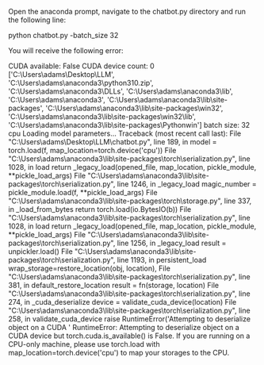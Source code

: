 Open the anaconda prompt, navigate to the chatbot.py directory and run the following line:

python chatbot.py -batch_size 32

You will receive the following error:

CUDA available: False
CUDA device count: 0
['C:\\Users\\adams\\Desktop\\LLM', 'C:\\Users\\adams\\anaconda3\\python310.zip', 'C:\\Users\\adams\\anaconda3\\DLLs', 'C:\\Users\\adams\\anaconda3\\lib', 'C:\\Users\\adams\\anaconda3', 'C:\\Users\\adams\\anaconda3\\lib\\site-packages', 'C:\\Users\\adams\\anaconda3\\lib\\site-packages\\win32', 'C:\\Users\\adams\\anaconda3\\lib\\site-packages\\win32\\lib', 'C:\\Users\\adams\\anaconda3\\lib\\site-packages\\Pythonwin']
batch size: 32
cpu
Loading model parameters...
Traceback (most recent call last):
  File "C:\Users\adams\Desktop\LLM\chatbot.py", line 189, in <module>
    model = torch.load(f, map_location=torch.device('cpu'))
  File "C:\Users\adams\anaconda3\lib\site-packages\torch\serialization.py", line 1028, in load
    return _legacy_load(opened_file, map_location, pickle_module, **pickle_load_args)
  File "C:\Users\adams\anaconda3\lib\site-packages\torch\serialization.py", line 1246, in _legacy_load
    magic_number = pickle_module.load(f, **pickle_load_args)
  File "C:\Users\adams\anaconda3\lib\site-packages\torch\storage.py", line 337, in _load_from_bytes
    return torch.load(io.BytesIO(b))
  File "C:\Users\adams\anaconda3\lib\site-packages\torch\serialization.py", line 1028, in load
    return _legacy_load(opened_file, map_location, pickle_module, **pickle_load_args)
  File "C:\Users\adams\anaconda3\lib\site-packages\torch\serialization.py", line 1256, in _legacy_load
    result = unpickler.load()
  File "C:\Users\adams\anaconda3\lib\site-packages\torch\serialization.py", line 1193, in persistent_load
    wrap_storage=restore_location(obj, location),
  File "C:\Users\adams\anaconda3\lib\site-packages\torch\serialization.py", line 381, in default_restore_location
    result = fn(storage, location)
  File "C:\Users\adams\anaconda3\lib\site-packages\torch\serialization.py", line 274, in _cuda_deserialize
    device = validate_cuda_device(location)
  File "C:\Users\adams\anaconda3\lib\site-packages\torch\serialization.py", line 258, in validate_cuda_device
    raise RuntimeError('Attempting to deserialize object on a CUDA '
RuntimeError: Attempting to deserialize object on a CUDA device but torch.cuda.is_available() is False. If you are running on a CPU-only machine, please use torch.load with map_location=torch.device('cpu') to map your storages to the CPU.
